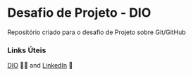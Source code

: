 # Desafio de Projeto - DIO
Repositório criado para o desafio de Projeto sobre Git/GitHub

### Links Úteis 
[DIO](https://web.dio.me/users/maycclic?tab=achievements) 👨‍🎓 and 
[LinkedIn](https://www.linkedin.com/in/maycon-cesar-de-paula-silva-858a7a19b/) 📑
